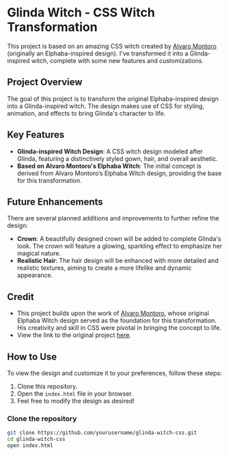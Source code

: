 # Glinda Witch - CSS Witch Transformation

This project is based on an amazing CSS witch created by [Alvaro Montoro](https://codepen.io/alvaromontoro) (originally an Elphaba-inspired design). I've transformed it into a Glinda-inspired witch, complete with some new features and customizations. 

## Project Overview

The goal of this project is to transform the original Elphaba-inspired design into a Glinda-inspired witch. The design makes use of CSS for styling, animation, and effects to bring Glinda's character to life.

## Key Features

- **Glinda-inspired Witch Design**: A CSS witch design modeled after Glinda, featuring a distinctively styled gown, hair, and overall aesthetic.
- **Based on Alvaro Montoro's Elphaba Witch**: The initial concept is derived from Alvaro Montoro’s Elphaba Witch design, providing the base for this transformation.

## Future Enhancements

There are several planned additions and improvements to further refine the design:

- **Crown**: A beautifully designed crown will be added to complete Glinda's look. The crown will feature a glowing, sparkling effect to emphasize her magical nature.
- **Realistic Hair**: The hair design will be enhanced with more detailed and realistic textures, aiming to create a more lifelike and dynamic appearance.

## Credit

- This project builds upon the work of [Alvaro Montoro](https://codepen.io/alvaromontoro), whose original Elphaba Witch design served as the foundation for this transformation. His creativity and skill in CSS were pivotal in bringing the concept to life.
- View the link to the original project [here](https://codepen.io/alvaromontoro/pen/VwjXVzy).

## How to Use

To view the design and customize it to your preferences, follow these steps:

1. Clone this repository.
2. Open the `index.html` file in your browser.
3. Feel free to modify the design as desired!

### Clone the repository

```bash
git clone https://github.com/yourusername/glinda-witch-css.git
cd glinda-witch-css
open index.html
